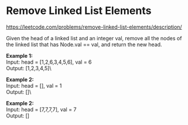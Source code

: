 # Remove Linked List Elements
https://leetcode.com/problems/remove-linked-list-elements/description/

Given the head of a linked list and an integer val, remove all the nodes of the linked list that has Node.val == val, and return the new head.

<b>Example 1:</b>\
Input: head = [1,2,6,3,4,5,6], val = 6\
Output: [1,2,3,4,5]\

<b>Example 2:</b>\
Input: head = [], val = 1\
Output: []\

<b>Example 2:</b>\
Input: head = [7,7,7,7], val = 7\
Output: []